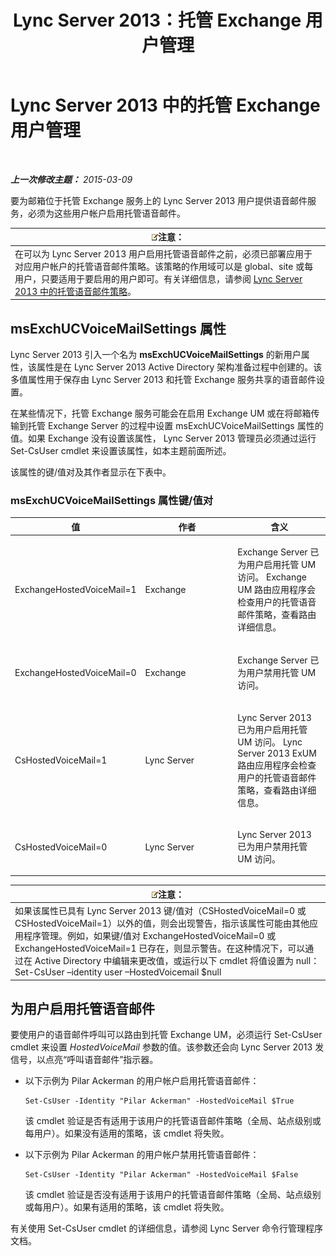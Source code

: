 ﻿---
title: Lync Server 2013：托管 Exchange 用户管理
TOCTitle: 托管 Exchange 用户管理
ms:assetid: e8723af5-0604-4d7d-bad2-463a9832efb4
ms:mtpsurl: https://technet.microsoft.com/zh-cn/library/Gg399037(v=OCS.15)
ms:contentKeyID: 49314600
ms.date: 05/19/2016
mtps_version: v=OCS.15
ms.translationtype: HT
---

# Lync Server 2013 中的托管 Exchange 用户管理

 

_**上一次修改主题：** 2015-03-09_

要为邮箱位于托管 Exchange 服务上的 Lync Server 2013 用户提供语音邮件服务，必须为这些用户帐户启用托管语音邮件。

<table>
<thead>
<tr class="header">
<th><img src="images/Dn783119.note(OCS.15).gif" title="note" alt="note" />注意：</th>
</tr>
</thead>
<tbody>
<tr class="odd">
<td>在可以为 Lync Server 2013 用户启用托管语音邮件之前，必须已部署应用于对应用户帐户的托管语音邮件策略。该策略的作用域可以是 global、site 或每用户，只要适用于要启用的用户即可。有关详细信息，请参阅 <a href="lync-server-2013-hosted-voice-mail-policies.md">Lync Server 2013 中的托管语音邮件策略</a>。</td>
</tr>
</tbody>
</table>


## msExchUCVoiceMailSettings 属性

Lync Server 2013 引入一个名为 **msExchUCVoiceMailSettings** 的新用户属性，该属性是在 Lync Server 2013 Active Directory 架构准备过程中创建的。该多值属性用于保存由 Lync Server 2013 和托管 Exchange 服务共享的语音邮件设置。

在某些情况下，托管 Exchange 服务可能会在启用 Exchange UM 或在将邮箱传输到托管 Exchange Server 的过程中设置 msExchUCVoiceMailSettings 属性的值。如果 Exchange 没有设置该属性， Lync Server 2013 管理员必须通过运行 Set-CsUser cmdlet 来设置该属性，如本主题前面所述。

该属性的键/值对及其作者显示在下表中。

### msExchUCVoiceMailSettings 属性键/值对

<table>
<colgroup>
<col style="width: 33%" />
<col style="width: 33%" />
<col style="width: 33%" />
</colgroup>
<thead>
<tr class="header">
<th>值</th>
<th>作者</th>
<th>含义</th>
</tr>
</thead>
<tbody>
<tr class="odd">
<td><p>ExchangeHostedVoiceMail=1</p></td>
<td><p>Exchange</p></td>
<td><p>Exchange Server 已为用户启用托管 UM 访问。 Exchange UM 路由应用程序会检查用户的托管语音邮件策略，查看路由详细信息。</p></td>
</tr>
<tr class="even">
<td><p>ExchangeHostedVoiceMail=0</p></td>
<td><p>Exchange</p></td>
<td><p>Exchange Server 已为用户禁用托管 UM 访问。</p></td>
</tr>
<tr class="odd">
<td><p>CsHostedVoiceMail=1</p></td>
<td><p>Lync Server</p></td>
<td><p>Lync Server 2013 已为用户启用托管 UM 访问。 Lync Server 2013 ExUM 路由应用程序会检查用户的托管语音邮件策略，查看路由详细信息。</p></td>
</tr>
<tr class="even">
<td><p>CsHostedVoiceMail=0</p></td>
<td><p>Lync Server</p></td>
<td><p>Lync Server 2013 已为用户禁用托管 UM 访问。</p></td>
</tr>
</tbody>
</table>


<table>
<thead>
<tr class="header">
<th><img src="images/Dn783119.note(OCS.15).gif" title="note" alt="note" />注意：</th>
</tr>
</thead>
<tbody>
<tr class="odd">
<td>如果该属性已具有 Lync Server 2013 键/值对（CSHostedVoiceMail=0 或 CSHostedVoiceMail=1）以外的值，则会出现警告，指示该属性可能由其他应用程序管理。例如，如果键/值对 ExchangeHostedVoiceMail=0 或 ExchangeHostedVoiceMail=1 已存在，则显示警告。在这种情况下，可以通过在 Active Directory 中编辑来更改值，或运行以下 cmdlet 将值设置为 null：<br />
Set-CsUser –identity user –HostedVoicemail $null</td>
</tr>
</tbody>
</table>


## 为用户启用托管语音邮件

要使用户的语音邮件呼叫可以路由到托管 Exchange UM，必须运行 Set-CsUser cmdlet 来设置 *HostedVoiceMail* 参数的值。该参数还会向 Lync Server 2013 发信号，以点亮“呼叫语音邮件”指示器。

  - 以下示例为 Pilar Ackerman 的用户帐户启用托管语音邮件：
    
        Set-CsUser -Identity "Pilar Ackerman" -HostedVoiceMail $True
    
    该 cmdlet 验证是否有适用于该用户的托管语音邮件策略（全局、站点级别或每用户）。如果没有适用的策略，该 cmdlet 将失败。

  - 以下示例为 Pilar Ackerman 的用户帐户禁用托管语音邮件：
    
        Set-CsUser -Identity "Pilar Ackerman" -HostedVoiceMail $False
    
    该 cmdlet 验证是否没有适用于该用户的托管语音邮件策略（全局、站点级别或每用户）。如果有适用的策略，该 cmdlet 将失败。

有关使用 Set-CsUser cmdlet 的详细信息，请参阅 Lync Server 命令行管理程序文档。

